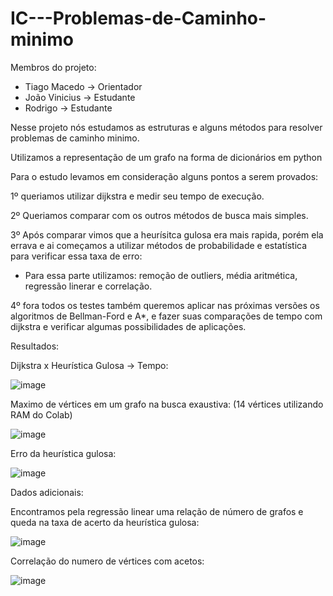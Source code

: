 # IC---Problemas-de-Caminho-minimo

Membros do projeto:
  - Tiago Macedo -> Orientador
  - João Vinicius -> Estudante
  - Rodrigo -> Estudante


Nesse projeto nós estudamos as estruturas e alguns métodos para resolver problemas de caminho minimo.

Utilizamos a representação de um grafo na forma de dicionários em python

Para o estudo levamos em consideração alguns pontos a serem provados:

1º queriamos utilizar dijkstra e medir seu tempo de execução.

2º Queriamos comparar com os outros métodos de busca mais simples.

3º Após comparar vimos que a heurísitca gulosa era mais rapida, porém ela errava e ai começamos a utilizar métodos de probabilidade e estatística para verificar essa taxa de erro:

  - Para essa parte utilizamos: remoção de outliers, média aritmética, regressão linerar e correlação.
  
4º fora todos os testes também queremos aplicar nas próximas versões os algoritmos de Bellman-Ford e A*, e fazer suas comparações de tempo com dijkstra e verificar algumas possibilidades de aplicações.


Resultados:

Dijkstra x Heurística Gulosa -> Tempo:

![image](https://github.com/Jvfc745/IC---Problemas-de-Caminho-minimo/assets/102577378/2242050e-c63e-4d5b-a3e4-a4695222b37e)

Maximo de vértices em um grafo na busca exaustiva: (14 vértices utilizando RAM do Colab)

![image](https://github.com/Jvfc745/IC---Problemas-de-Caminho-minimo/assets/102577378/78adfcad-2bd5-4d8d-924c-3bd27bfe9793)

Erro da heurística gulosa:

![image](https://github.com/Jvfc745/IC---Problemas-de-Caminho-minimo/assets/102577378/ce13ffe5-a749-461b-bc8d-0010eb1a5b29)

Dados adicionais:

Encontramos pela regressão linear uma relação de número de grafos e queda na taxa de acerto da heurística gulosa:

![image](https://github.com/Jvfc745/IC---Problemas-de-Caminho-minimo/assets/102577378/37562ccb-9375-4931-a4b8-77c736c66ac0)

Correlação do numero de vértices com acetos:

![image](https://github.com/Jvfc745/IC---Problemas-de-Caminho-minimo/assets/102577378/e4e1b0c1-9c1d-41be-8f82-51fdc35a6b5b)

